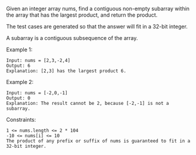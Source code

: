 Given an integer array nums, find a contiguous non-empty subarray within the array that has the largest product, and return the product.

The test cases are generated so that the answer will fit in a 32-bit integer.

A subarray is a contiguous subsequence of the array.

Example 1:

    Input: nums = [2,3,-2,4]
    Output: 6
    Explanation: [2,3] has the largest product 6.

Example 2:

    Input: nums = [-2,0,-1]
    Output: 0
    Explanation: The result cannot be 2, because [-2,-1] is not a subarray.

Constraints:

    1 <= nums.length <= 2 * 104
    -10 <= nums[i] <= 10
    The product of any prefix or suffix of nums is guaranteed to fit in a 32-bit integer.

